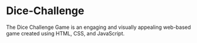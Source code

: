 # Dice-Challenge
The Dice Challenge Game is an engaging and visually appealing web-based game created using HTML, CSS, and JavaScript. 
